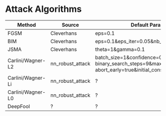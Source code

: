 # Attack Algorithms



|     Method        |      Source       |          Default Parameters             |
|-------------------|-------------------|-----------------------------------------|
|      FGSM         | Cleverhans        |     eps=0.1                                    |
|      BIM          | Cleverhans        |     eps=0.1&eps_iter=0.05&nb_iter=10    |
|      JSMA         | Cleverhans        |     theta=1&gamma=0.1     |
| Carlini/Wagner-L2 | nn_robust_attack  |    batch_size=1&confidence=0&learning_rate=0.01& binary_search_steps=9&max_iterations=10000& abort_early=true&initial_const=0.001 |
| Carlini/Wagner-Li | nn_robust_attack  |  ? |
| Carlini/Wagner-L0 | nn_robust_attack  |  ? |
| DeepFool          |  ?                  |? |


